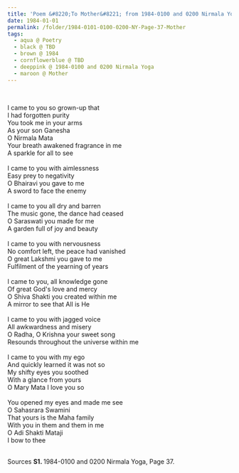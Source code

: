 ```yaml
---
title: 'Poem &#8220;To Mother&#8221; from 1984-0100 and 0200 Nirmala Yoga, Page 37'
date: 1984-01-01
permalink: /folder/1984-0101-0100-0200-NY-Page-37-Mother
tags:
  - aqua @ Poetry
  - black @ TBD
  - brown @ 1984
  - cornflowerblue @ TBD
  - deeppink @ 1984-0100 and 0200 Nirmala Yoga
  - maroon @ Mother
---
```


<br>

<p>
I came to you so grown-up that<br>
I had forgotten purity<br>
You took me in your arms<br>
As your son Ganesha<br>
O Nirmala Mata<br>
Your breath awakened fragrance in me<br>
A sparkle for all to see<br>
<br>
I came to you with aimlessness<br>
Easy prey to negativity<br>
O Bhairavi you gave to me<br>
A sword to face the enemy<br>
<br>
I came to you all dry and barren<br>
The music gone, the dance had ceased<br>
O Saraswati you made for me<br>
A garden full of joy and beauty<br>
<br>
I came to you with nervousness<br>
No comfort left, the peace had vanished<br>
O great Lakshmi you gave to me<br>
Fulfilment of the yearning of years<br>
<br>
I came to you, all knowledge gone<br>
Of great God's love and mercy<br>
O Shiva Shakti you created within me<br>
A mirror to see that All is He<br>
<br>
I came to you with jagged voice<br>
All awkwardness and misery<br>
O Radha, O Krishna your sweet song<br>
Resounds throughout the universe within me<br>
<br>
I came to you with my ego<br>
And quickly learned it was not so<br>
My shifty eyes you soothed<br>
With a glance from yours<br>
O Mary Mata I love you so<br>
<br>
You opened my eyes and made me see<br>
O Sahasrara Swamini<br>
That yours is the Maha family<br>
With you in them and them in me<br>
O Adi Shakti Mataji<br>
I bow to thee<br>
</p>

<br>

<wave-list>
<list-title color="DarkSeaGreen" width="55">Sources</list-title>
  <list-item color="BlanchedAlmond"  width="280"><b>S1. </b> 1984-0100 and 0200 Nirmala Yoga, Page 37.</list-item>
</wave-list>